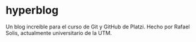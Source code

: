 # hyperblog
Un blog increible para el curso de Git y GitHub de Platzi.
Hecho por Rafael Solis, actualmente universitario de la UTM.